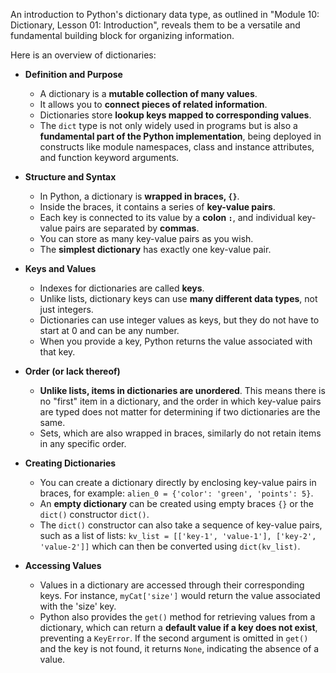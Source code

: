 An introduction to Python's dictionary data type, as outlined in "Module 10: Dictionary, Lesson 01: Introduction", reveals them to be a versatile and fundamental building block for organizing information.

Here is an overview of dictionaries:

*   **Definition and Purpose**
    *   A dictionary is a **mutable collection of many values**.
    *   It allows you to **connect pieces of related information**.
    *   Dictionaries store **lookup keys mapped to corresponding values**.
    *   The `dict` type is not only widely used in programs but is also a **fundamental part of the Python implementation**, being deployed in constructs like module namespaces, class and instance attributes, and function keyword arguments.

*   **Structure and Syntax**
    *   In Python, a dictionary is **wrapped in braces, `{}`**.
    *   Inside the braces, it contains a series of **key-value pairs**.
    *   Each key is connected to its value by a **colon `:`**, and individual key-value pairs are separated by **commas**.
    *   You can store as many key-value pairs as you wish.
    *   The **simplest dictionary** has exactly one key-value pair.

*   **Keys and Values**
    *   Indexes for dictionaries are called **keys**.
    *   Unlike lists, dictionary keys can use **many different data types**, not just integers.
    *   Dictionaries can use integer values as keys, but they do not have to start at 0 and can be any number.
    *   When you provide a key, Python returns the value associated with that key.

*   **Order (or lack thereof)**
    *   **Unlike lists, items in dictionaries are unordered**. This means there is no "first" item in a dictionary, and the order in which key-value pairs are typed does not matter for determining if two dictionaries are the same.
    *   Sets, which are also wrapped in braces, similarly do not retain items in any specific order.

*   **Creating Dictionaries**
    *   You can create a dictionary directly by enclosing key-value pairs in braces, for example: `alien_0 = {'color': 'green', 'points': 5}`.
    *   An **empty dictionary** can be created using empty braces `{}` or the `dict()` constructor `dict()`.
    *   The `dict()` constructor can also take a sequence of key-value pairs, such as a list of lists: `kv_list = [['key-1', 'value-1'], ['key-2', 'value-2']]` which can then be converted using `dict(kv_list)`.

*   **Accessing Values**
    *   Values in a dictionary are accessed through their corresponding keys. For instance, `myCat['size']` would return the value associated with the 'size' key.
    *   Python also provides the `get()` method for retrieving values from a dictionary, which can return a **default value if a key does not exist**, preventing a `KeyError`. If the second argument is omitted in `get()` and the key is not found, it returns `None`, indicating the absence of a value.